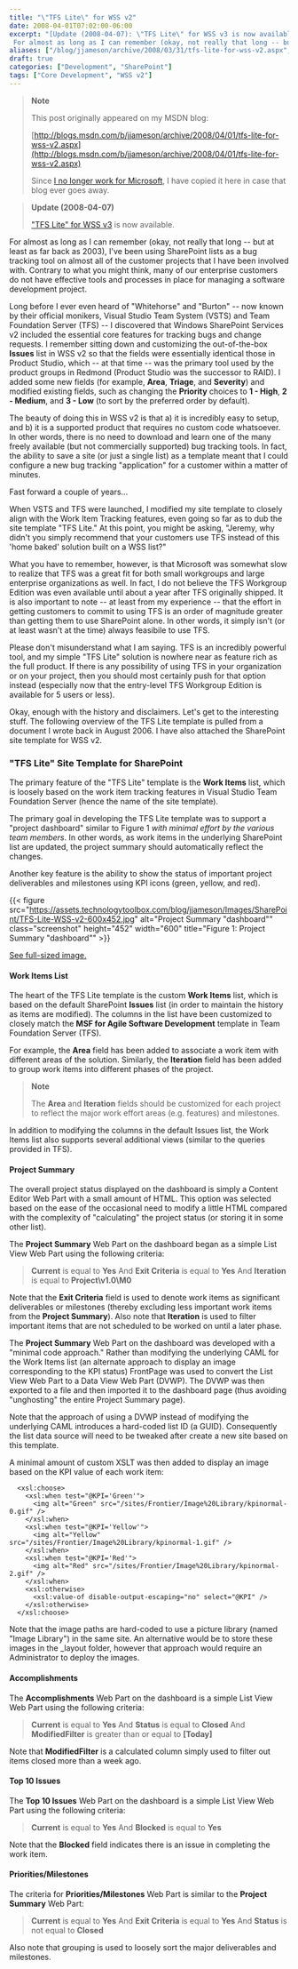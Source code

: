 ```yaml
---
title: "\"TFS Lite\" for WSS v2"
date: 2008-04-01T07:02:00-06:00
excerpt: "[Update (2008-04-07): \"TFS Lite\" for WSS v3 is now available.] 
 For almost as long as I can remember (okay, not really that long -- but at least as far back as 2003), I've been using SharePoint lists as a bug tracking tool on almost all of the customer..."
aliases: ["/blog/jjameson/archive/2008/03/31/tfs-lite-for-wss-v2.aspx", "/blog/jjameson/archive/2008/04/01/tfs-lite-for-wss-v2.aspx"]
draft: true
categories: ["Development", "SharePoint"]
tags: ["Core Development", "WSS v2"]
---
```


> **Note**
>
> This post originally appeared on my MSDN blog:
>
> [http://blogs.msdn.com/b/jjameson/archive/2008/04/01/tfs-lite-for-wss-v2.aspx](http://blogs.msdn.com/b/jjameson/archive/2008/04/01/tfs-lite-for-wss-v2.aspx)
>
> Since
> [I no longer work for Microsoft](/blog/jjameson/2011/09/02/last-day-with-microsoft),
> I have copied it here in case that blog ever goes away.

> **Update (2008-04-07)**
>
> ["TFS Lite" for WSS v3](/blog/jjameson/2008/04/07/tfs-lite-for-wss-v3) is now
> available.

For almost as long as I can remember (okay, not really that long -- but at least
as far back as 2003), I've been using SharePoint lists as a bug tracking tool on
almost all of the customer projects that I have been involved with. Contrary to
what you might think, many of our enterprise customers do not have effective
tools and processes in place for managing a software development project.

Long before I ever even heard of "Whitehorse" and "Burton" -- now known by their
official monikers, Visual Studio Team System (VSTS) and Team Foundation Server
(TFS) -- I discovered that Windows SharePoint Services v2 included the essential
core features for tracking bugs and change requests. I remember sitting down and
customizing the out-of-the-box **Issues** list in WSS v2 so that the fields were
essentially identical those in Product Studio, which -- at that time -- was the
primary tool used by the product groups in Redmond (Product Studio was the
successor to RAID). I added some new fields (for example, **Area**, **Triage**,
and **Severity**) and modified existing fields, such as changing the
**Priority** choices to **1 - High**, **2 - Medium**, and **3 - Low** (to sort
by the preferred order by default).

The beauty of doing this in WSS v2 is that a) it is incredibly easy to setup,
and b) it is a supported product that requires no custom code whatsoever. In
other words, there is no need to download and learn one of the many freely
available (but not commercially supported) bug tracking tools. In fact, the
ability to save a site (or just a single list) as a template meant that I could
configure a new bug tracking "application" for a customer within a matter of
minutes.

Fast forward a couple of years...

When VSTS and TFS were launched, I modified my site template to closely align
with the Work Item Tracking features, even going so far as to dub the site
template "TFS Lite." At this point, you might be asking, "Jeremy, why didn't you
simply recommend that your customers use TFS instead of this 'home baked'
solution built on a WSS list?"

What you have to remember, however, is that Microsoft was somewhat slow to
realize that TFS was a great fit for both small workgroups and large enterprise
organizations as well. In fact, I do not believe the TFS Workgroup Edition was
even available until about a year after TFS originally shipped. It is also
important to note -- at least from my experience -- that the effort in getting
customers to commit to using TFS is an order of magnitude greater than getting
them to use SharePoint alone. In other words, it simply isn't (or at least
wasn't at the time) always feasibile to use TFS.

Please don't misunderstand what I am saying. TFS is an incredibly powerful tool,
and my simple "TFS Lite" solution is nowhere near as feature rich as the full
product. If there is any possibility of using TFS in your organization or on
your project, then you should most certainly push for that option instead
(especially now that the entry-level TFS Workgroup Edition is available for 5
users or less).

Okay, enough with the history and disclaimers. Let's get to the interesting
stuff. The following overview of the TFS Lite template is pulled from a document
I wrote back in August 2006. I have also attached the SharePoint site template
for WSS v2.

### "TFS Lite" Site Template for SharePoint

The primary feature of the "TFS Lite" template is the **Work Items** list, which
is loosely based on the work item tracking features in Visual Studio Team
Foundation Server (hence the name of the site template).

The primary goal in developing the TFS Lite template was to support a "project
dashboard" similar to Figure 1 *with minimal effort by the various team
members*. In other words, as work items in the underlying SharePoint list are
updated, the project summary should automatically reflect the changes.

Another key feature is the ability to show the status of important project
deliverables and milestones using KPI icons (green, yellow, and red).

{{< figure src="https://assets.technologytoolbox.com/blog/jjameson/Images/SharePoint/TFS-Lite-WSS-v2-600x452.jpg" alt="Project Summary \"dashboard\"" class="screenshot" height="452" width="600" title="Figure 1: Project Summary \"dashboard\"" >}}

[See full-sized image.](https://assets.technologytoolbox.com/blog/jjameson/Images/SharePoint/TFS-Lite-WSS-v2-788x594.jpg)

#### Work Items List

The heart of the TFS Lite template is the custom **Work Items** list, which is
based on the default SharePoint **Issues** list (in order to maintain the
history as items are modified). The columns in the list have been customized to
closely match the **MSF for Agile Software Development** template in Team
Foundation Server (TFS).

For example, the **Area** field has been added to associate a work item with
different areas of the solution. Similarly, the **Iteration** field has been
added to group work items into different phases of the project.

> **Note**
>
> The **Area** and **Iteration** fields should be customized for each project to
> reflect the major work effort areas (e.g. features) and milestones.

In addition to modifying the columns in the default Issues list, the Work Items
list also supports several additional views (similar to the queries provided in
TFS).

#### Project Summary

The overall project status displayed on the dashboard is simply a Content Editor
Web Part with a small amount of HTML. This option was selected based on the ease
of the occasional need to modify a little HTML compared with the complexity of
"calculating" the project status (or storing it in some other list).

The **Project Summary** Web Part on the dashboard began as a simple List View
Web Part using the following criteria:

> **Current** is equal to **Yes**
> And **Exit Criteria** is equal to **Yes**
> And **Iteration** is equal to **Project\v1.0\M0**

Note that the **Exit Criteria** field is used to denote work items as
significant deliverables or milestones (thereby excluding less important work
items from the **Project Summary**). Also note that **Iteration** is used to
filter important items that are not scheduled to be worked on until a later
phase.

The **Project Summary** Web Part on the dashboard was developed with a "minimal
code approach." Rather than modifying the underlying CAML for the Work Items
list (an alternate approach to display an image corresponding to the KPI status)
FrontPage was used to convert the List View Web Part to a Data View Web Part
(DVWP). The DVWP was then exported to a file and then imported it to the
dashboard page (thus avoiding "unghosting" the entire Project Summary page).

Note that the approach of using a DVWP instead of modifying the underlying CAML
introduces a hard-coded list ID (a GUID). Consequently the list data source will
need to be tweaked after create a new site based on this template.

A minimal amount of custom XSLT was then added to display an image based on the
KPI value of each work item:

```
  <xsl:choose>
    <xsl:when test="@KPI='Green'">
      <img alt="Green" src="/sites/Frontier/Image%20Library/kpinormal-0.gif" />
    </xsl:when>
    <xsl:when test="@KPI='Yellow'">
      <img alt="Yellow" src="/sites/Frontier/Image%20Library/kpinormal-1.gif" />
    </xsl:when>
    <xsl:when test="@KPI='Red'">
      <img alt="Red" src="/sites/Frontier/Image%20Library/kpinormal-2.gif" />
    </xsl:when>
    <xsl:otherwise>
      <xsl:value-of disable-output-escaping="no" select="@KPI" />
    </xsl:otherwise>
  </xsl:choose>
```

Note that the image paths are hard-coded to use a picture library (named "Image
Library") in the same site. An alternative would be to store these images in the
\_layout folder, however that approach would require an Administrator to deploy
the images.

#### Accomplishments

The **Accomplishments** Web Part on the dashboard is a simple List View Web Part
using the following criteria:

> **Current** is equal to **Yes**
> And **Status** is equal to **Closed**
> And **ModifiedFilter** is greater than or equal to **[Today]**

Note that **ModifiedFilter** is a calculated column simply used to filter out
items closed more than a week ago.

#### Top 10 Issues

The **Top 10 Issues** Web Part on the dashboard is a simple List View Web Part
using the following criteria:

> **Current** is equal to **Yes**
> And **Blocked** is equal to **Yes**

Note that the **Blocked** field indicates there is an issue in completing the
work item.

#### Priorities/Milestones

The criteria for **Priorities/Milestones** Web Part is similar to the **Project
Summary** Web Part:

> **Current** is equal to **Yes**
> And **Exit Criteria** is equal to **Yes**
> And **Status** is not equal to **Closed**

Also note that grouping is used to loosely sort the major deliverables and
milestones.

